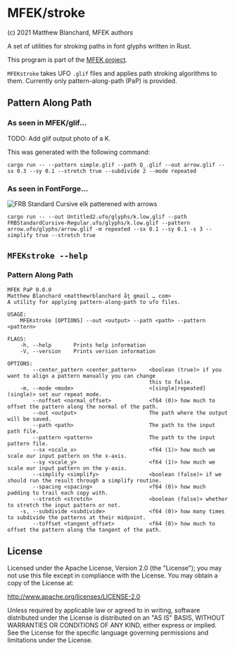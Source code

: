 # MFEK/stroke

(c) 2021 Matthew Blanchard, MFEK authors

A set of utilities for stroking paths in font glyphs written in Rust.

This program is part of the [MFEK project](https://github.com/mfeq/MFEK/).

`MFEKstroke` takes UFO `.glif` files and applies path stroking algorithms to them. Currently only pattern-along-path (PaP) is provided.

## Pattern Along Path
### As seen in MFEK/glif…
TODO: Add glif output photo of a K.

This was generated with the following command:

```
cargo run -- --pattern simple.glif --path Q_.glif --out arrow.glif --sx 0.3 --sy 0.1 --stretch true --subdivide 2 --mode repeated
```

### As seen in FontForge…
![FRB Standard Cursive `elk` patterened with arrows](https://user-images.githubusercontent.com/838783/104132949-8d69ae80-534e-11eb-811f-afd18e5fe405.png)

```
cargo run -- --out Untitled2.ufo/glyphs/k.low.glif --path FRBStandardCursive-Regular.ufo/glyphs/k.low.glif --pattern arrow.ufo/glyphs/arrow.glif -m repeated --sx 0.1 --sy 0.1 -s 3 --simplify true --stretch true
```

## `MFEKstroke --help`
### Pattern Along Path
```
MFEK PaP 0.0.0
Matthew Blanchard <matthewrblanchard åţ gmail … com>
A utility for applying pattern-along-path to ufo files.

USAGE:
    MFEKstroke [OPTIONS] --out <output> --path <path> --pattern <pattern>

FLAGS:
    -h, --help       Prints help information
    -V, --version    Prints version information

OPTIONS:
        --center_pattern <center_pattern>    <boolean (true)> if you want to align a pattern manually you can change
                                             this to false.
    -m, --mode <mode>                        <[single|repeated] (single)> set our repeat mode.
        --noffset <normal_offset>            <f64 (0)> how much to offset the pattern along the normal of the path.
        --out <output>                       The path where the output will be saved.
        --path <path>                        The path to the input path file.
        --pattern <pattern>                  The path to the input pattern file.
        --sx <scale_x>                       <f64 (1)> how much we scale our input pattern on the x-axis.
        --sy <scale_y>                       <f64 (1)> how much we scale our input pattern on the y-axis.
        --simplify <simplify>                <boolean (false)> if we should run the result through a simplify routine.
        --spacing <spacing>                  <f64 (0)> how much padding to trail each copy with.
        --stretch <stretch>                  <boolean (false)> whether to stretch the input pattern or not.
    -s, --subdivide <subdivide>              <f64 (0)> how many times to subdivide the patterns at their midpoint.
        --toffset <tangent_offset>           <f64 (0)> how much to offset the pattern along the tangent of the path.
````

## License

Licensed under the Apache License, Version 2.0 (the "License");
you may not use this file except in compliance with the License.
You may obtain a copy of the License at:

http://www.apache.org/licenses/LICENSE-2.0

Unless required by applicable law or agreed to in writing, software
distributed under the License is distributed on an "AS IS" BASIS,
WITHOUT WARRANTIES OR CONDITIONS OF ANY KIND, either express or implied.
See the License for the specific language governing permissions and
limitations under the License.

